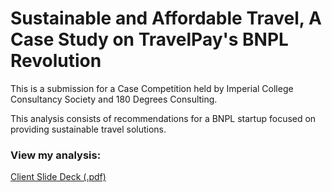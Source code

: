 # Sustainable and Affordable Travel, A Case Study on TravelPay's BNPL Revolution

This is a submission for a Case Competition held by Imperial College Consultancy Society and 180 Degrees Consulting.

This analysis consists of recommendations for a BNPL startup focused on providing sustainable travel solutions.

### View my analysis:  
[Client Slide Deck (.pdf)](https://github.com/martina-torce/consulting/blob/main/Sustainable%20and%20Affordable%20Travel%2C%20A%20Case%20Study%20on%20TravelPay's%20BNPL%20Revolution/Slide%20Deck.pdf)  

